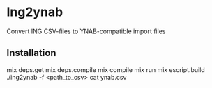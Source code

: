 # Ing2ynab

Convert ING CSV-files to YNAB-compatible import files

## Installation

mix deps.get
mix deps.compile
mix compile
mix run
mix escript.build
./ing2ynab -f <path_to_csv>
cat ynab.csv
